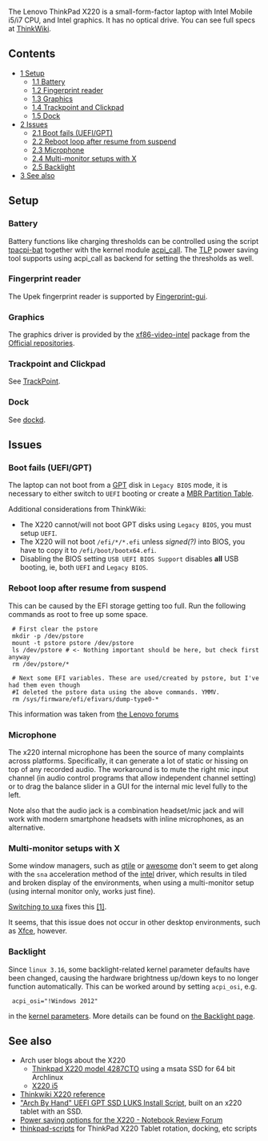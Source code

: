The Lenovo ThinkPad X220 is a small-form-factor laptop with Intel Mobile i5/i7 CPU, and Intel graphics. It has no optical drive. You can see full specs at [ThinkWiki](http://www.thinkwiki.org/wiki/Category:X220).

## Contents

*   [1 Setup](#Setup)
    *   [1.1 Battery](#Battery)
    *   [1.2 Fingerprint reader](#Fingerprint_reader)
    *   [1.3 Graphics](#Graphics)
    *   [1.4 Trackpoint and Clickpad](#Trackpoint_and_Clickpad)
    *   [1.5 Dock](#Dock)
*   [2 Issues](#Issues)
    *   [2.1 Boot fails (UEFI/GPT)](#Boot_fails_.28UEFI.2FGPT.29)
    *   [2.2 Reboot loop after resume from suspend](#Reboot_loop_after_resume_from_suspend)
    *   [2.3 Microphone](#Microphone)
    *   [2.4 Multi-monitor setups with X](#Multi-monitor_setups_with_X)
    *   [2.5 Backlight](#Backlight)
*   [3 See also](#See_also)

## Setup

### Battery

Battery functions like charging thresholds can be controlled using the script [tpacpi-bat](https://www.archlinux.org/packages/?name=tpacpi-bat) together with the kernel module [acpi_call](https://aur.archlinux.org/packages/acpi_call/). The [TLP](/index.php/TLP "TLP") power saving tool supports using acpi_call as backend for setting the thresholds as well.

### Fingerprint reader

The Upek fingerprint reader is supported by [Fingerprint-gui](/index.php/Fingerprint-gui "Fingerprint-gui").

### Graphics

The graphics driver is provided by the [xf86-video-intel](https://www.archlinux.org/packages/?name=xf86-video-intel) package from the [Official repositories](/index.php/Official_repositories "Official repositories").

### Trackpoint and Clickpad

See [TrackPoint](/index.php/TrackPoint "TrackPoint").

### Dock

See [dockd](/index.php/Dockd "Dockd").

## Issues

### Boot fails (UEFI/GPT)

The laptop can not boot from a [GPT](/index.php/GPT "GPT") disk in `Legacy BIOS` mode, it is necessary to either switch to `UEFI` booting or create a [MBR Partition Table](/index.php/Partitioning#Master_Boot_Record "Partitioning").

Additional considerations from ThinkWiki:

*   The X220 cannot/will not boot GPT disks using `Legacy BIOS`, you must setup `UEFI`.
*   The X220 will not boot `/efi/*/*.efi` unless *signed(?)* into BIOS, you have to copy it to `/efi/boot/bootx64.efi`.
*   Disabling the BIOS setting `USB UEFI BIOS Support` disables **all** USB booting, ie, both `UEFI` and `Legacy BIOS`.

### Reboot loop after resume from suspend

This can be caused by the EFI storage getting too full. Run the following commands as root to free up some space.

```
 # First clear the pstore
 mkdir -p /dev/pstore
 mount -t pstore pstore /dev/pstore
 ls /dev/pstore # <- Nothing important should be here, but check first anyway
 rm /dev/pstore/*

```

```
 # Next some EFI variables. These are used/created by pstore, but I've had them even though 
 #I deleted the pstore data using the above commands. YMMV.
 rm /sys/firmware/efi/efivars/dump-type0-*

```

This information was taken from [the Lenovo forums](http://forums.lenovo.com/t5/X-Series-ThinkPad-Laptops/x220-does-not-resume-from-sleep/m-p/1083233/highlight/false#M48825)

### Microphone

The x220 internal microphone has been the source of many complaints across platforms. Specifically, it can generate a lot of static or hissing on top of any recorded audio. The workaround is to mute the right mic input channel (in audio control programs that allow independent channel setting) or to drag the balance slider in a GUI for the internal mic level fully to the left.

Note also that the audio jack is a combination headset/mic jack and will work with modern smartphone headsets with inline microphones, as an alternative.

### Multi-monitor setups with X

Some window managers, such as [qtile](/index.php/Qtile "Qtile") or [awesome](/index.php/Awesome "Awesome") don't seem to get along with the `sna` acceleration method of the [intel](/index.php/Intel "Intel") driver, which results in tiled and broken display of the environments, when using a multi-monitor setup (using internal monitor only, works just fine).

[Switching to uxa](/index.php/Intel_graphics#SNA_issues "Intel graphics") fixes this [[1]](https://bbs.archlinux.org/viewtopic.php?pid=1706248#p1706248).

It seems, that this issue does not occur in other desktop environments, such as [Xfce](/index.php/Xfce "Xfce"), however.

### Backlight

Since `linux 3.16`, some backlight-related kernel parameter defaults have been changed, causing the hardware brightness up/down keys to no longer function automatically. This can be worked around by setting `acpi_osi`, e.g.

```
 acpi_osi="!Windows 2012"

```

in the [kernel parameters](/index.php/Kernel_parameters "Kernel parameters"). More details can be found on [the Backlight page](/index.php/Backlight#Kernel_command-line_options "Backlight").

## See also

*   Arch user blogs about the X220
    *   [Thinkpad X220 model 4287CTO](http://natalian.org/archives/2011/11/10/Thinkpad_X220/) using a msata SSD for 64 bit Archlinux
    *   [X220 i5](http://blog.jamiek.it/2011/10/arch-linux-on-thinkpad-x220.html)
*   [Thinkwiki X220 reference](http://www.thinkwiki.org/wiki/Category:X220)
*   ["Arch By Hand" UEFI GPT SSD LUKS Install Script](https://bbs.archlinux.org/viewtopic.php?id=129885), built on an x220 tablet with an SSD.
*   [Power saving options for the X220 - Notebook Review Forum](http://forum.notebookreview.com/lenovo-ibm/575569-linux-x220-29.html#post8075286)
*   [thinkpad-scripts](https://aur.archlinux.org/packages/thinkpad-scripts/) for ThinkPad X220 Tablet rotation, docking, etc scripts